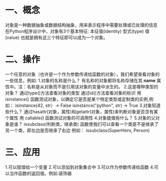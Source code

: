 # 一、概念
对象是一种数据抽象或数据结构抽象，用来表示程序中需要处理或已处理的信息
在Python程序设计中，对象有3个基本特征:
本征值(identity)
型式(type)
值(value)
也就是拥有这三个特征即可以成为一个对象。

# 二、操作
一个任意的对象（也许是一个作为参数传递给函数的对象），我们希望查看对象的一些信息，例如:
1.对象的名称是什么？
  有名称的对象都将名称存储在其 __name__ 属性中。注：名称是从对象而不是引用该对象的变量中派生的。
2.这是哪种类型的对象？
  通过type()方法查看对象的类型
  通过id()方法查看对象的标识
  用 isinstance() 函数测试对象，以确定它是否是某个特定类型或定制类的实例,例如：
  isinstance(42, str）-> False
  isinstance("python", str) -> True
3.对象知道些什么？
  通过hasattr(对象，属性)和getattr(对象，属性)来判断对象是否含有某个属性
  用 callable() 函数测试对象的可调用性
4.对象能做些什么？
5.对象的父对象是谁？
  issubclass(判断类，继承类) 函数使我们可以查看一个类是不是继承了另一个类，即左边是否继承了右边
  例如：
  issubclass(SuperHero, Person)

# 三、应用
1.可以赋值给一个变量
2.可以添加到对象集合中
3.可以作为参数传递给函数
4.可以当作函数的返回值。例如:装饰器